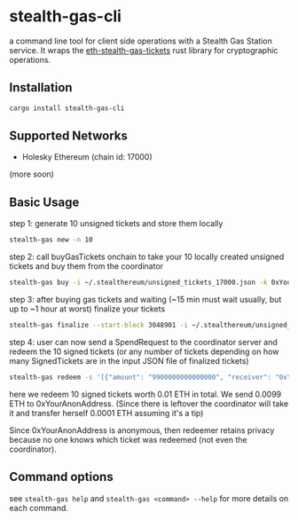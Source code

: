 # stealth-gas-cli

a command line tool for client side operations with a Stealth Gas Station service. It wraps the [eth-stealth-gas-tickets](https://github.com/kassandraoftroy/eth-stealth-gas-tickets) rust library for cryptographic operations.

## Installation

```bash
cargo install stealth-gas-cli
```

## Supported Networks

- Holesky Ethereum (chain id: 17000)

(more soon)

## Basic Usage

step 1: generate 10 unsigned tickets and store them locally

```bash
stealth-gas new -n 10
```

step 2: call buyGasTickets onchain to take your 10 locally created unsigned tickets and buy them from the coordinator

```bash
stealth-gas buy -i ~/.stealthereum/unsigned_tickets_17000.json -k 0xYourPrivateKey
```

step 3: after buying gas tickets and waiting (~15 min must wait usually, but up to ~1 hour at worst) finalize your tickets

```bash
stealth-gas finalize --start-block 3048901 -i ~/.stealthereum/unsigned_tickets_17000.json
```

step 4: user can now send a SpendRequest to the coordinator server and redeem the 10 signed tickets (or any number of tickets depending on how many SignedTickets are in the input JSON file of finalized tickets)

```bash
stealth-gas redeem -s '[{"amount": "9900000000000000", "receiver": "0xYourAnonAddress"}]' -i ~/.stealthereum/finalized_tickets_17000.json
```

here we redeem 10 signed tickets worth 0.01 ETH in total. We send 0.0099 ETH to 0xYourAnonAddress. (Since there is leftover the coordinator will take it and transfer herself 0.0001 ETH assuming it's a tip)

Since 0xYourAnonAddress is anonymous, then redeemer retains privacy because no one knows which ticket was redeemed (not even the coordinator).

## Command options

see `stealth-gas help` and `stealth-gas <command> --help` for more details on each command.
